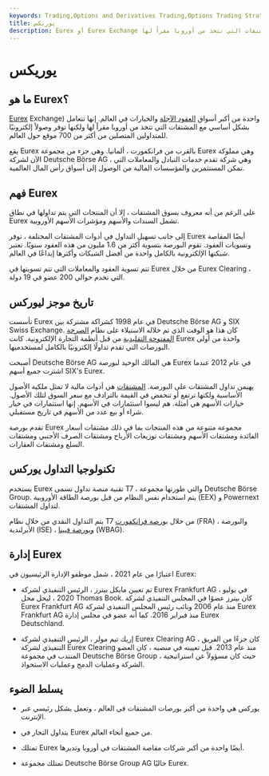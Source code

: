 ```yaml
---
keywords: Trading,Options and Derivatives Trading,Options Trading Strategy and Education,Options and Derivatives,Strategy and Education
title: يوريكس
description: Eurex أو Eurex Exchange هي سوق العقود الآجلة والخيارات التي توفر وصولاً عالميًا إلى المشتقات التي تتخذ من أوروبا مقراً لها.
---
```


# يوريكس
## ما هو Eurex؟

[Eurex](/option) Exchange) واحدة من أكبر أسواق [العقود الآجلة](/futures) والخيارات في العالم. إنها تتعامل بشكل أساسي مع المشتقات التي تتخذ من أوروبا مقراً لها ولكنها توفر وصولاً إلكترونيًا للمتداولين المتصلين من أكثر من 700 موقع حول العالم.

يقع Eurex بالقرب من فرانكفورت ، ألمانيا. وهي جزء من مجموعة Eurex وهي مملوكة الآن لشركة Deutsche Börse AG ، وهي شركة تقدم خدمات التبادل والمعاملات التي تمكن المستثمرين والمؤسسات المالية من الوصول إلى أسواق رأس المال العالمية.

## فهم Eurex

على الرغم من أنه معروف بسوق المشتقات ، إلا أن المنتجات التي يتم تداولها في نطاق Eurex تشمل السندات والأسهم ومؤشرات الأسهم الأوروبية.

إلى جانب تسهيل التداول في أدوات المشتقات المختلفة ، توفر Eurex أيضًا المقاصة وتسويات العقود. تقوم البورصة بتسوية أكثر من 1.6 مليون من هذه العقود سنويًا. تعتبر شبكتها الإلكترونية بالكامل واحدة من أفضل الشبكات وأكثرها إبداعًا في العالم.

تتم تسوية العقود والمعاملات التي تتم تسويتها في Eurex من خلال Eurex Clearing ، التي تخدم حوالي 200 عضو في 19 دولة.

## تاريخ موجز ليوركس

تأسست Eurex في عام 1998 كشراكة مشتركة بين Deutsche Börse AG و SIX Swiss Exchange. كان هذا هو الوقت الذي تم خلاله الاستيلاء على نظام [الصرخة المفتوحة التقليدية](/openoutcry) من قبل أنظمة التجارة الإلكترونية. كانت Eurex واحدة من أولى البورصات التي تقدم تداولًا إلكترونيًا بالكامل لمستخدميها.

أصبحت Deutsche Börse AG هي المالك الوحيد لبورصة Eurex في عام 2012 عندما اشترت جميع أسهم SIX's Eurex.

يهيمن تداول المشتقات على البورصة. [المشتقات](/derivative) هي أدوات مالية لا تمثل ملكية الأصول الأساسية ولكنها ترتفع أو تنخفض في القيمة بالترادف مع سعر السوق لتلك الأصول. خيارات الأسهم هي أمثلة. هم ليسوا استثمارات في الأسهم. إنها استثمارات في خيار شراء أو بيع عدد من الأسهم في تاريخ مستقبلي.

تقدم بورصة Eurex مجموعة متنوعة من هذه المنتجات بما في ذلك مشتقات أسعار الفائدة ومشتقات الأسهم ومشتقات توزيعات الأرباح ومشتقات الصرف الأجنبي ومشتقات السلع ومشتقات العقارات.

## تكنولوجيا التداول يوركس

يستخدم Eurex تقنية منصة تداول تسمى T7 ، والتي طورتها مجموعة Deutsche Börse Group. يتم استخدام نفس النظام من قبل بورصة الطاقة الأوروبية (EEX) و Powernext لتداول المشتقات.

يتم التداول النقدي من خلال نظام T7 من خلال [بورصة فرانكفورت](/frankfurt-stock-exchange-fra-.f) (FRA) ، والبورصة الأيرلندية (ISE) ، [وبورصة فيينا](/vienna-stock-exchange-vie-.vi) (WBAG).

## إدارة Eurex

اعتبارًا من عام 2021 ، شمل موظفو الإدارة الرئيسيون في Eurex:

- تم تعيين مايكل بيترز ، الرئيس التنفيذي لشركة Eurex Frankfurt AG ، في يوليو 2020 ، ليحل محل Thomas Book. كان بيترز عضوًا في المجلس التنفيذي لشركة Eurex Frankfurt AG منذ عام 2006 ونائب رئيس المجلس التنفيذي لشركة Eurex Frankfurt AG منذ فبراير 2016. كما أنه عضو في مجلس إدارة Eurex Deutschland.

- إريك تيم مولر ، الرئيس التنفيذي لشركة Eurex Clearing AG ، كان جزءًا من الفريق التنفيذي لشركة Eurex Clearing منذ عام 2013. قبل تعيينه في منصبه ، كان العضو المنتدب في مجموعة Deutsche Börse Group ، حيث كان مسؤولاً عن استراتيجية الشركة وعمليات الدمج وعمليات الاستحواذ.

## يسلط الضوء

- يوركس هي واحدة من أكبر بورصات المشتقات في العالم ، وتعمل بشكل رئيسي عبر الإنترنت.

- يتداول التجار في Eurex من جميع أنحاء العالم.

- تمتلك Eurex أيضًا واحدة من أكبر شركات مقاصة المشتقات في أوروبا وتديرها.

- تمتلك مجموعة Deutsche Börse Group AG حاليًا Eurex.

